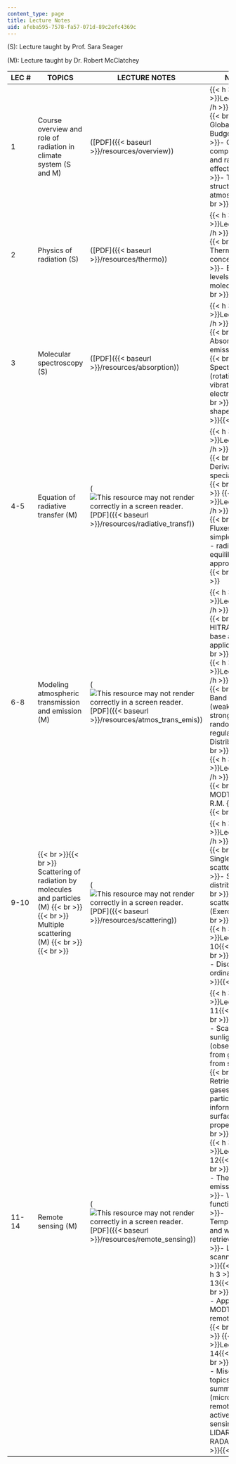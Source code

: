 ```yaml
---
content_type: page
title: Lecture Notes
uid: afeba595-7578-fa57-071d-89c2efc4369c
---
```


(S): Lecture taught by Prof. Sara Seager

(M): Lecture taught by Dr. Robert McClatchey

| LEC # | TOPICS | LECTURE NOTES | NOTES |
| --- | --- | --- | --- |
| 1 | Course overview and role of radiation in climate system (S and M) | ([PDF]({{< baseurl >}}/resources/overview)) | {{< h 3 >}}Lecture 1{{< /h >}} {{< br >}}{{< br >}} \- Global energy Budget  {{< br >}}\- Chemical composition and radiative effects  {{< br >}}\- Thermal structure of the atmosphere {{< br >}}{{< br >}}  |
| 2 | Physics of radiation (S) | ([PDF]({{< baseurl >}}/resources/thermo)) | {{< h 3 >}}Lecture 2{{< /h >}} {{< br >}}{{< br >}} \- Thermodynamic concepts  {{< br >}}\- Energy levels in molecules {{< br >}}{{< br >}}  |
| 3 | Molecular spectroscopy (S) | ([PDF]({{< baseurl >}}/resources/absorption)) | {{< h 3 >}}Lecture 3{{< /h >}} {{< br >}}{{< br >}} \- Absorbtion and emission rules  {{< br >}}\- Spectra (rotational, vibrational, electronic)  {{< br >}}\- Line shapes {{< br >}}{{< br >}}  |
| 4-5 | Equation of radiative transfer (M) | (![This resource may not render correctly in a screen reader.](/images/inacessible.gif)[PDF]({{< baseurl >}}/resources/radiative_transf)) | {{< h 3 >}}Lecture 4{{< /h >}} {{< br >}}{{< br >}} \- Derivation - special cases {{< br >}}{{< br >}} {{< h 3 >}}Lecture 5{{< /h >}} {{< br >}}{{< br >}} \- Fluxes and simple solutions - radiative equilibrium approximation {{< br >}}{{< br >}}  |
| 6-8 | Modeling atmospheric transmission and emission (M) | (![This resource may not render correctly in a screen reader.](/images/inacessible.gif)[PDF]({{< baseurl >}}/resources/atmos_trans_emis)) | {{< h 3 >}}Lecture 6{{< /h >}} {{< br >}}{{< br >}} \- The HITRAN data base and applications {{< br >}}{{< br >}} {{< h 3 >}}Lecture 7{{< /h >}} {{< br >}}{{< br >}} \- Band models (weak line, strong line, random, regular, k Distribution) {{< br >}}{{< br >}} {{< h 3 >}}Lecture 8{{< /h >}} {{< br >}}{{< br >}} \- MODTRAN - R.M. {{< br >}}{{< br >}}  |
| 9-10 |  {{< br >}}{{< br >}} Scattering of radiation by molecules and particles (M) {{< br >}}{{< br >}} Multiple scattering (M) {{< br >}}{{< br >}}  | (![This resource may not render correctly in a screen reader.](/images/inacessible.gif)[PDF]({{< baseurl >}}/resources/scattering)) | {{< h 3 >}}Lecture 9{{< /h >}} {{< br >}}{{< br >}} \- Single scattering  {{< br >}}\- Size distributions  {{< br >}}\- Mie scattering (Exercise 4) {{< br >}}{{< br >}} {{< h 3 >}}Lecture 10{{< /h >}} {{< br >}}{{< br >}} \- Discrete ordinates {{< br >}}{{< br >}}  |
| 11-14 | Remote sensing (M) | (![This resource may not render correctly in a screen reader.](/images/inacessible.gif)[PDF]({{< baseurl >}}/resources/remote_sensing)) | {{< h 3 >}}Lecture 11{{< /h >}} {{< br >}}{{< br >}} \- Scattered sunlight (observations from ground, from satellite)  {{< br >}}\- Retrieval of gases, particulate information, surface properties {{< br >}}{{< br >}} {{< h 3 >}}Lecture 12{{< /h >}} {{< br >}}{{< br >}} \- Thermal emission  {{< br >}}\- Weighting functions  {{< br >}}\- Temperature and water vapor retrieval  {{< br >}}\- Limb scanning {{< br >}}{{< br >}} {{< h 3 >}}Lecture 13{{< /h >}} {{< br >}}{{< br >}} \- Application of MODTRAN to remote sensing {{< br >}}{{< br >}} {{< h 3 >}}Lecture 14{{< /h >}} {{< br >}}{{< br >}} \- Miscellaneous topics and summary (microwave remote sensing, active remote sensing - LIDAR and RADAR) {{< br >}}{{< br >}}